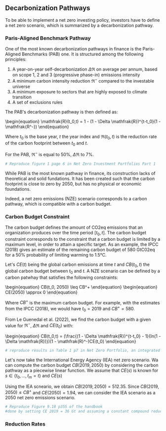 ## Decarbonization Pathways

To be able to implement a net zero investing policy, investors have to define a net zero scenario, which is summarized by a decarbonization pathway.

### Paris-Aligned Benchmark Pathway

One of the most known decarbonization pathways in finance is the Paris-Aligned Benchmarks (PAB) one. It is structured among the following principles:

1. A year-on-year self-decarbonization $\Delta \mathfrak{R}$ on average per annum, based on scope 1, 2 and 3 (progressive phase-in) emissions intensity
2. A minimum carbon intensity reduction $\mathfrak{R}^-$ compared to the investable universe
3. A minimum exposure to sectors that are highly exposed to climate transition
4. A set of exclusions rules

The PAB's decarbonization pathway is then defined as:

\begin{equation}
\mathfrak{R}(t_0,t) = 1 - (1 - \Delta \mathfrak{R})^{t-t_0}(1 - \mathfrak{R^-})
\end{equation}

Where $t_0$ is the base year, $t$ the year index and $\mathfrak{R}(t_0,t)$ is the reduction rate of the carbon footprint between $t_0$ and $t$.

For the PAB, $\mathfrak{R}^-$ is equal to 50\%, $\Delta \mathfrak{R}$ to 7\%. 

```Python
# Reproduce figure 1 page 6 in Net Zero Investment Portfolios Part 1
```

While PAB is the most known pathway in finance, its construction lacks of theoretical and solid fundations. It has been created such that the carbon footprint is close to zero by 2050, but has no physical or economic foundations.

Indeed, a net zero emissions (NZE) scenario corresponds to a carbon pathway, which is compatible with a carbon budget.

### Carbon Budget Constraint

The carbon budget defines the amount of CO2eq emissions that an organization produces over the time period $[t_0,t]$. The carbon budget constraint corresponds to the constraint that a carbon budget is limited by a maximum level, in order to attain a specific target. As an example, the IPCC (2018) gives an estimate of the remaining carbon budget of 580 GtC02eq for a 50% probability of limiting warming to 1.5°C.

Let's $CE(t)$ being the global carbon emissions at time $t$ and $CB(t_0,t)$ the global carbon budget between $t_0$ and $t$. A NZE scenario can be defined by a carbon patwhay that satisfies the following constraints:

\begin{equation}
CB(t_0, 2050) \leq CB^+
\end{equation}
\begin{equation}
CE(2050) \approx 0
\end{equation}

Where $CB^+$ is the maximum carbon budget. For example, with the estimates from the IPCC (2018), we would have $t_0 = 2019$ and $CB^+ = 580$.

From Le Guenedal et al. (2022), we find the carbon budget with a given value for $\mathfrak{R}^-$, $\Delta \mathfrak{R}$ and $CE(t_0)$ with:

\begin{equation}
CB(t_0,t) = (\frac{(1 - \Delta \mathfrak{R})^{t-t_0} - 1}{ln(1 - \Delta \mathfrak{R})})(1 - \mathfrak{R}^-)CE(t_0)
\end{equation}

```Python
# reproduce results in Table 1 p7 in Net Zero Portfolio, an integrated approach
```

Let's now take the International Energy Agency (IEA) net zero scenario. Wa can compute the carbon budget $CB(2019, 2050)$ by considering the carbon pathway as a piecewise linear function. We assume that $CE(s)$ is known for $s \in \{t_0,...,t_m = t\}$ and $CE(s)$ 

Using the IEA scneario, we obtain $CB(2019, 2050) = 512.35$. Since $CB(2019, 2050) \leq CB^+$ and $CE(2050) = 1.94$, we can consider the IEA scenario as a 2050 net zero emissions scenario.

```Python
# Reproduce Figure 9.18 p355 of the handbook
#done by setting CE 2019 = 36 Gt and assuming a constant compound reduction rate R
```


### Reduction Rates